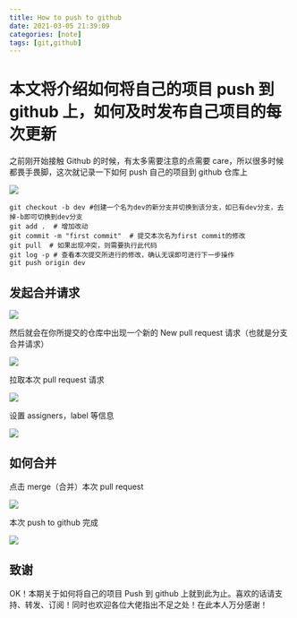 ```yaml
---
title: How to push to github
date: 2021-03-05 21:39:09
categories: [note]
tags: [git,github]
---
```


# 本文将介绍如何将自己的项目 push 到 github 上，如何及时发布自己项目的每次更新

之前刚开始接触 Github 的时候，有太多需要注意的点需要 care，所以很多时候都畏手畏脚，这次就记录一下如何 push 自己的项目到 github 仓库上

<!-- more -->

![](https://github.com/sujit-168/Blog-Picture/raw/master/My%20Blog/How-to-push-to-github/push%20to%20github.jpg)

```
git checkout -b dev #创建一个名为dev的新分支并切换到该分支，如已有dev分支，去掉-b即可切换到dev分支
git add .  # 增加改动
git commit -m "first commit"  # 提交本次名为first commit的修改
git pull  # 如果出现冲突，则需要执行此代码
git log -p # 查看本次提交所进行的修改，确认无误即可进行下一步操作
git push origin dev
```

## 发起合并请求

![](https://github.com/sujit-168/Blog-Picture/raw/master/My%20Blog/How-to-push-to-github/Screenshot%202021-03-05%20221546.jpg)

然后就会在你所提交的仓库中出现一个新的 New pull request 请求（也就是分支合并请求）

![](https://github.com/sujit-168/Blog-Picture/raw/master/My%20Blog/How-to-push-to-github/pullrequest.jpg)

拉取本次 pull request 请求

![](https://github.com/sujit-168/Blog-Picture/raw/master/My%20Blog/How-to-push-to-github/request.jpg)

设置 assigners，label 等信息

![](https://github.com/sujit-168/Blog-Picture/raw/master/My%20Blog/How-to-push-to-github/set.jpg)

## 如何合并

点击 merge（合并）本次 pull request

![](https://github.com/sujit-168/Blog-Picture/raw/master/My%20Blog/How-to-push-to-github/merge.jpg)

本次 push to github 完成

![](https://github.com/sujit-168/Blog-Picture/raw/master/My%20Blog/How-to-push-to-github/ok.jpg)

## 致谢

OK！本期关于如何将自己的项目 Push 到 github 上就到此为止。喜欢的话请支持、转发、订阅！同时也欢迎各位大佬指出不足之处！在此本人万分感谢！